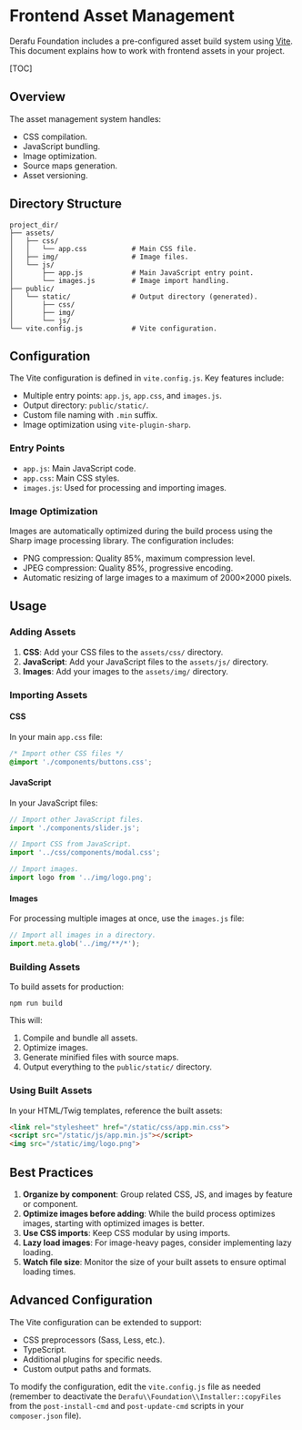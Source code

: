 # Frontend Asset Management

Derafu Foundation includes a pre-configured asset build system using [Vite](https://vitejs.dev). This document explains how to work with frontend assets in your project.

[TOC]

## Overview

The asset management system handles:

- CSS compilation.
- JavaScript bundling.
- Image optimization.
- Source maps generation.
- Asset versioning.

## Directory Structure

```
project_dir/
├── assets/
│   ├── css/
│   │   └── app.css           # Main CSS file.
│   ├── img/                  # Image files.
│   └── js/
│       ├── app.js            # Main JavaScript entry point.
│       └── images.js         # Image import handling.
├── public/
│   └── static/               # Output directory (generated).
│       ├── css/
│       ├── img/
│       └── js/
└── vite.config.js            # Vite configuration.
```

## Configuration

The Vite configuration is defined in `vite.config.js`. Key features include:

- Multiple entry points: `app.js`, `app.css`, and `images.js`.
- Output directory: `public/static/`.
- Custom file naming with `.min` suffix.
- Image optimization using `vite-plugin-sharp`.

### Entry Points

- `app.js`: Main JavaScript code.
- `app.css`: Main CSS styles.
- `images.js`: Used for processing and importing images.

### Image Optimization

Images are automatically optimized during the build process using the Sharp image processing library. The configuration includes:

- PNG compression: Quality 85%, maximum compression level.
- JPEG compression: Quality 85%, progressive encoding.
- Automatic resizing of large images to a maximum of 2000×2000 pixels.

## Usage

### Adding Assets

1. **CSS**: Add your CSS files to the `assets/css/` directory.
2. **JavaScript**: Add your JavaScript files to the `assets/js/` directory.
3. **Images**: Add your images to the `assets/img/` directory.

### Importing Assets

#### CSS

In your main `app.css` file:

```css
/* Import other CSS files */
@import './components/buttons.css';
```

#### JavaScript

In your JavaScript files:

```javascript
// Import other JavaScript files.
import './components/slider.js';

// Import CSS from JavaScript.
import '../css/components/modal.css';

// Import images.
import logo from '../img/logo.png';
```

#### Images

For processing multiple images at once, use the `images.js` file:

```javascript
// Import all images in a directory.
import.meta.glob('../img/**/*');
```

### Building Assets

To build assets for production:

```shell
npm run build
```

This will:

1. Compile and bundle all assets.
2. Optimize images.
3. Generate minified files with source maps.
4. Output everything to the `public/static/` directory.

### Using Built Assets

In your HTML/Twig templates, reference the built assets:

```html
<link rel="stylesheet" href="/static/css/app.min.css">
<script src="/static/js/app.min.js"></script>
<img src="/static/img/logo.png">
```

## Best Practices

1. **Organize by component**: Group related CSS, JS, and images by feature or component.
2. **Optimize images before adding**: While the build process optimizes images, starting with optimized images is better.
3. **Use CSS imports**: Keep CSS modular by using imports.
4. **Lazy load images**: For image-heavy pages, consider implementing lazy loading.
5. **Watch file size**: Monitor the size of your built assets to ensure optimal loading times.

## Advanced Configuration

The Vite configuration can be extended to support:

- CSS preprocessors (Sass, Less, etc.).
- TypeScript.
- Additional plugins for specific needs.
- Custom output paths and formats.

To modify the configuration, edit the `vite.config.js` file as needed (remember to deactivate the `Derafu\\Foundation\\Installer::copyFiles` from the `post-install-cmd` and `post-update-cmd` scripts in your `composer.json` file).
